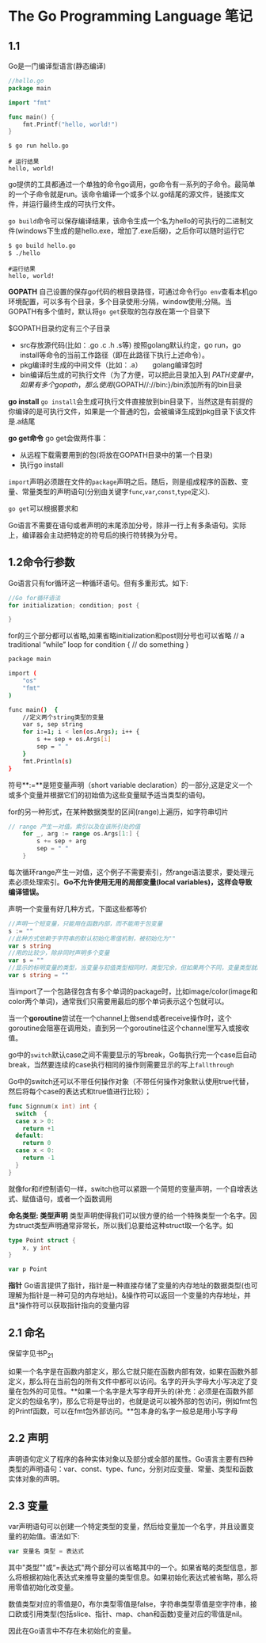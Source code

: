 # The Go Programming Language 笔记

## 1.1
Go是一门编译型语言(静态编译)

```Go
//hello.go
package main

import "fmt"

func main() {
	fmt.Printf("hello, world!")
}
```

```Bash
$ go run hello.go
```
```
# 运行结果
hello, world!
```
go提供的工具都通过一个单独的命令go调用，go命令有一系列的子命令。最简单的一个子命令就是run。该命令编译一个或多个以.go结尾的源文件，链接库文件，并运行最终生成的可执行文件。

`go build`命令可以保存编译结果，该命令生成一个名为hello的可执行的二进制文件(windows下生成的是hello.exe，增加了.exe后缀)，之后你可以随时运行它

```Bash
$ go build hello.go
$ ./hello
```
```
#运行结果
hello, world!
```

**GOPATH**
自己设置的保存go代码的根目录路径，可通过命令行`go env`查看本机go环境配置，可以多有个目录，多个目录使用:分隔，window使用;分隔。当GOPATH有多个值时，默认将`go get`获取的包存放在第一个目录下

$GOPATH目录约定有三个子目录
- src存放源代码(比如：.go .c .h .s等)   按照golang默认约定，go run，go install等命令的当前工作路径（即在此路径下执行上述命令）。
- pkg编译时生成的中间文件（比如：.a）　　golang编译包时
- bin编译后生成的可执行文件（为了方便，可以把此目录加入到 $PATH 变量中，如果有多个gopath，那么使用${GOPATH//://bin:}/bin添加所有的bin目录

**go install**
`go install`会生成可执行文件直接放到bin目录下，当然这是有前提的
你编译的是可执行文件，如果是一个普通的包，会被编译生成到pkg目录下该文件是.a结尾

**go get命令**
go get会做两件事：
- 从远程下载需要用到的包(将放在GOPATH目录中的第一个目录)
- 执行go install

`import`声明必须跟在文件的`package`声明之后。随后，则是组成程序的函数、变量、常量类型的声明语句(分别由关键字`func`,`var`,`const`,`type`定义).

`go get`可以根据要求和

Go语言不需要在语句或者声明的末尾添加分号，除非一行上有多条语句。实际上，编译器会主动把特定的符号后的换行符转换为分号。

## 1.2命令行参数
Go语言只有for循环这一种循环语句。但有多重形式。如下:

```Go
//Go for循环语法
for initialization; condition; post {

}
```
for的三个部分都可以省略,如果省略initialization和post则分号也可以省略
// a traditional “while” loop
for condition {
  // do something
}

```Bash
package main

import (
	"os"
	"fmt"
)

func main()  {
	//定义两个string类型的变量
	var s, sep string
	for i:=1; i < len(os.Args); i++ {
		s += sep + os.Args[i]
		sep = " "
	}
	fmt.Println(s)
}
```

符号**:=**是短变量声明（short variable declaration）的一部分,这是定义一个或多个变量并根据它们的初始值为这些变量赋予适当类型的语句。

for的另一种形式，在某种数据类型的区间(range)上遍历，如字符串切片
```Go
// range 产生一对值。索引以及在该所引处的值
	for _, arg := range os.Args[1:] {
		s += sep + arg
		sep = " "
	}
```
每次循环range产生一对值，这个例子不需要索引，然range语法要求，要处理元素必须处理索引。**Go不允许使用无用的局部变量(local variables)，这样会导致编译错误。**

声明一个变量有好几种方式，下面这些都等价
```Go
//声明一个短变量，只能用在函数内部，而不能用于包变量
s := ""
//此种方式依赖于字符串的默认初始化零值机制，被初始化为""
var s string
//用的比较少，除非同时声明多个变量
var s = ""
//显示的标明变量的类型，当变量与初值类型相同时，类型冗余，但如果两个不同，变量类型就必须了
var s string = ""
```

当import了一个包路径包含有多个单词的package时，比如image/color(image和color两个单词)，通常我们只需要用最后的那个单词表示这个包就可以。

当一个**goroutine**尝试在一个channel上做send或者receive操作时，这个goroutine会阻塞在调用处，直到另一个goroutine往这个channel里写入或接收值。

go中的`switch`默认case之间不需要显示的写break，Go每执行完一个case后自动break，当然要连续的case执行相同的操作则需要显示的写上`fallthrough`

Go中的switch还可以不带任何操作对象（不带任何操作对象默认使用true代替，然后将每个case的表达式和true值进行比较）；
```Go
func Signnum(x int) int {
  switch  {
  case x > 0:
    return +1
  default:
    return 0
  case x < 0:
    return -1
  }
}
```

就像for和if控制语句一样，switch也可以紧跟一个简短的变量声明，一个自增表达式、赋值语句，或者一个函数调用

**命名类型: 类型声明**
                                      类型声明使得我们可以很方便的给一个特殊类型一个名字。因为struct类型声明通常非常长，所以我们总要给这种struct取一个名字。如
```Go
type Point struct {
	x, y int
}

var p Point
```

**指针**
Go语言提供了指针，指针是一种直接存储了变量的内存地址的数据类型(也可理解为指针是一种可见的内存地址)。&操作符可以返回一个变量的内存地址，并且*操作符可以获取指针指向的变量内容

## 2.1 命名
保留字见书P<sub>21</sub>

如果一个名字是在函数内部定义，那么它就只能在函数内部有效，如果在函数外部定义，那么将在当前包的所有文件中都可以访问。名字的开头字母大小写决定了变量在包外的可见性。**如果一个名字是大写字母开头的(补充：必须是在函数外部定义的包级名字)，那么它将是导出的，也就是说可以被外部的包访问，例如fmt包的Printf函数，可以在fmt包外部访问。**包本身的名字一般总是用小写字母

## 2.2 声明
声明语句定义了程序的各种实体对象以及部分或全部的属性。Go语言主要有四种类型的声明语句：var、const、type、func，分别对应变量、常量、类型和函数实体对象的声明。

## 2.3 变量
var声明语句可以创建一个特定类型的变量，然后给变量加一个名字，并且设置变量的初始值。语法如下:
```Go
var 变量名 类型 = 表达式
```
其中"类型""或“=表达式"两个部分可以省略其中的一个。如果省略的类型信息，那么将根据初始化表达式来推导变量的类型信息。如果初始化表达式被省略，那么将用零值初始化改变量。

数值类型对应的零值是0，布尔类型零值是false，字符串类型零值是空字符串，接口欧或引用类型(包括slice、指针、map、chan和函数)变量对应的零值是nil。

因此在Go语言中不存在未初始化的变量。
